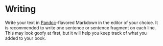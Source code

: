 # Writing

Write your text in [Pandoc](http://pandoc.org/)-flavored Markdown in the editor of your choice.
It is recommended to write one sentence or sentence fragment on each line.
This may look goofy at first,
but it will help you keep track of what you added to your book.
